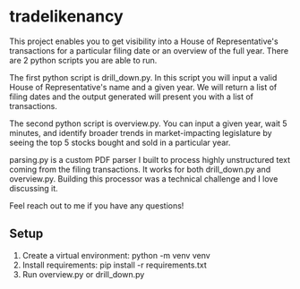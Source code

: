 # tradelikenancy

This project enables you to get visibility into a House of Representative's transactions for a particular filing date or an overview of the full year. There are 2 python scripts you are able to run. 

The first python script is drill_down.py. In this script you will input a valid House of Representative's name and a given year. We will return a list of filing dates and the output generated will present you with a list of transactions. 

The second python script is overview.py. You can input a given year, wait 5 minutes, and identify broader trends in market-impacting legislature by seeing the top 5 stocks bought and sold in a particular year.

parsing.py is a custom PDF parser I built to process highly unstructured text coming from the filing transactions. It works for both drill_down.py and overview.py. Building this processor was a technical challenge and I love discussing it. 

Feel reach out to me if you have any questions!

## Setup

1. Create a virtual environment: python -m venv venv
2. Install requirements: pip install -r requirements.txt
3. Run overview.py or drill_down.py



